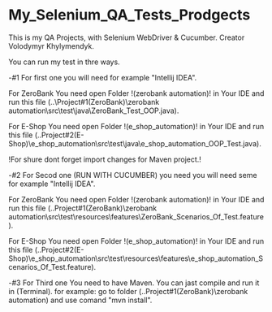 # My_Selenium_QA_Tests_Prodgects
This is my QA Projects, with Selenium WebDriver & Cucumber. Сreator Volodymyr Khylymendyk.

You can run my test in thre ways.

-#1 For first one you will need for example "Intellij IDEA". 

For ZeroBank You need open Folder !(zerobank automation)! in Your IDE and run this file (..\Project#1(ZeroBank)\zerobank automation\src\test\java\ZeroBank_Test_OOP.java).

For E-Shop You need open Folder !(e_shop_automation)! in Your IDE and run this file (..Project#2(E-Shop)\e_shop_automation\src\test\java\e_shop_automation_OOP_Test.java).

!For shure dont forget import changes for Maven project.!

-#2 For Secod one (RUN WITH CUCUMBER) you need you will need seme for example "Intellij IDEA".

For ZeroBank You need open Folder !(zerobank automation)! in Your IDE and run this file (..Project#1(ZeroBank)\zerobank automation\src\test\resources\features\ZeroBank_Scenarios_Of_Test.feature).

For E-Shop You need open Folder !(e_shop_automation)! in Your IDE and run this file (..Project#2(E-Shop)\e_shop_automation\src\test\resources\features\e_shop_automation_Scenarios_Of_Test.feature).

-#3 For Third one You need to have Maven. You can jast compile and run it in (Terminal). 
for example: go to folder (..Project#1(ZeroBank)\zerobank automation\) and use comand "mvn install".
